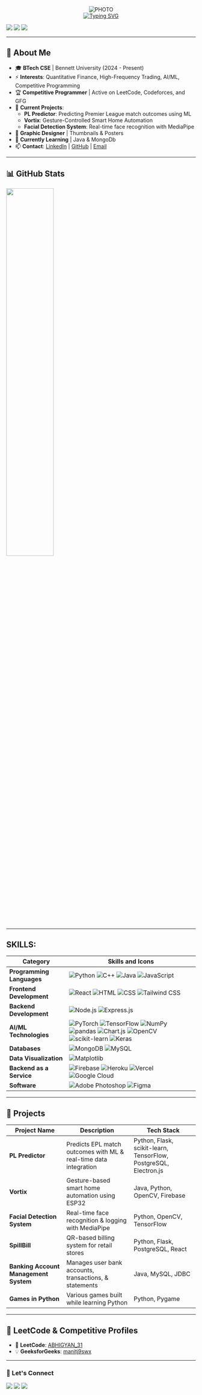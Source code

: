 <div align="center">
  <img src="https://media.giphy.com/media/L1R1tvI9svkIWwpVYr/giphy.gif" alt="PHOTO" />
  <br>
  <a href="https://git.io/typing-svg"><img src="https://readme-typing-svg.demolab.com?font=Iansui&weight=500&size=30&pause=1000&center=true&width=435&lines=Hi+!+I+am+Abhigyan+;An+aspiring+Quant+Analyst" alt="Typing SVG" /></a>

</div>
<p align="left">
  <a href="https://github.com/Abhigyan-GG"><img src="https://img.shields.io/github/followers/Abhigyan-GG?label=Follow&style=social"></a>
  <a href="https://leetcode.com/u/ABHIGYAN_31/"><img src="https://img.shields.io/badge/LeetCode-ABHIGYAN_31-orange"></a>
  <a href="https://www.geeksforgeeks.org/user/manitj9swx/"><img src="https://img.shields.io/badge/GFG-manitj9swx-brightgreen"></a>
</p>

---

## 🚀 **About Me**
- 🎓 **BTech CSE** | Bennett University (2024 - Present)
- ⚡ **Interests**: Quantitative Finance, High-Frequency Trading, AI/ML, Competitive Programming
- 🏆 **Competitive Programmer** | Active on LeetCode, Codeforces, and GFG
- 🔬 **Current Projects**:
  - **PL Predictor**: Predicting Premier League match outcomes using ML
  - **Vortix**: Gesture-Controlled Smart Home Automation
  - **Facial Detection System**: Real-time face recognition with MediaPipe
- 🎨 **Graphic Designer** | Thumbnails & Posters
- 📖 **Currently Learning** | Java & MongoDb
- 📫 **Contact**: [LinkedIn](https://www.linkedin.com/in/abhigyan-manit-jha-2666b7324) | [GitHub](https://github.com/Abhigyan-GG) | [Email](mailto:Manitjha032@gmail.com)

---

## 📊 **GitHub Stats**
<img src="https://github-readme-streak-stats.herokuapp.com/?user=Abhigyan-GG&theme=dark&hide_border=true" width="50%"/>

---

## SKILLS:

| Category                     | Skills and Icons                                                            |
|------------------------------|---------------------------------------------------------------------------|
| **Programming Languages**    | ![Python](https://img.shields.io/badge/python-3670A0?style=for-the-badge&logo=python&logoColor=ffdd54) ![C++](https://img.shields.io/badge/c++-%2300599C.svg?style=for-the-badge&logo=c%2B%2B&logoColor=white) ![Java](https://img.shields.io/badge/java-%23ED8B00.svg?style=for-the-badge&logo=openjdk&logoColor=white) ![JavaScript](https://img.shields.io/badge/javascript-%23323330.svg?style=for-the-badge&logo=javascript&logoColor=%23F7DF1E) |
| **Frontend Development**     | ![React](https://img.shields.io/badge/react-%2320232a.svg?style=for-the-badge&logo=react&logoColor=%2361DAFB) ![HTML](https://img.shields.io/badge/html5-%23E34F26.svg?style=for-the-badge&logo=html5&logoColor=white) ![CSS](https://img.shields.io/badge/css3-%231572B6.svg?style=for-the-badge&logo=css3&logoColor=white) ![Tailwind CSS](https://img.shields.io/badge/tailwindcss-%2338B2AC.svg?style=for-the-badge&logo=tailwind-css&logoColor=white) |
| **Backend Development**      | ![Node.js](https://img.shields.io/badge/node.js-6DA55F?style=for-the-badge&logo=node.js&logoColor=white) ![Express.js](https://img.shields.io/badge/express.js-%23404d59.svg?style=for-the-badge&logo=express&logoColor=%2361DAFB) |
| **AI/ML Technologies**       | ![PyTorch](https://img.shields.io/badge/PyTorch-%23EE4C2C.svg?style=for-the-badge&logo=PyTorch&logoColor=white) ![TensorFlow](https://img.shields.io/badge/TensorFlow-%23FF6F00.svg?style=for-the-badge&logo=TensorFlow&logoColor=white) ![NumPy](https://img.shields.io/badge/numpy-%23013243.svg?style=for-the-badge&logo=numpy&logoColor=white) ![pandas](https://img.shields.io/badge/pandas-%23150458.svg?style=for-the-badge&logo=pandas&logoColor=white) ![Chart.js](https://img.shields.io/badge/chart.js-F5788D.svg?style=for-the-badge&logo=chart.js&logoColor=white) ![OpenCV](https://img.shields.io/badge/opencv-%23white.svg?style=for-the-badge&logo=opencv&logoColor=white) ![scikit-learn](https://img.shields.io/badge/scikit--learn-%23F7931E.svg?style=for-the-badge&logo=scikit-learn&logoColor=white) ![Keras](https://img.shields.io/badge/Keras-%23D00000.svg?style=for-the-badge&logo=Keras&logoColor=white) |
| **Databases**                | ![MongoDB](https://img.shields.io/badge/MongoDB-%234ea94b.svg?style=for-the-badge&logo=mongodb&logoColor=white) ![MySQL](https://img.shields.io/badge/mysql-4479A1.svg?style=for-the-badge&logo=mysql&logoColor=white) |
| **Data Visualization**       | ![Matplotlib](https://img.shields.io/badge/Matplotlib-%23ffffff.svg?style=for-the-badge&logo=Matplotlib&logoColor=black) |
| **Backend as a Service**     | ![Firebase](https://img.shields.io/badge/firebase-a08021?style=for-the-badge&logo=firebase&logoColor=ffcd34) ![Heroku](https://img.shields.io/badge/heroku-%23430098.svg?style=for-the-badge&logo=heroku&logoColor=white) ![Vercel](https://img.shields.io/badge/vercel-%23000000.svg?style=for-the-badge&logo=vercel&logoColor=white) ![Google Cloud](https://img.shields.io/badge/GoogleCloud-%234285F4.svg?style=for-the-badge&logo=google-cloud&logoColor=white)  |
| **Software**                 | ![Adobe Photoshop](https://img.shields.io/badge/adobe%20photoshop-%2331A8FF.svg?style=for-the-badge&logo=adobe%20photoshop&logoColor=white) ![Figma](https://img.shields.io/badge/figma-%23F24E1E.svg?style=for-the-badge&logo=figma&logoColor=white) |

---

## 📂 **Projects**

| Project Name | Description | Tech Stack |
|-------------|------------|------------|
| **PL Predictor** | Predicts EPL match outcomes with ML & real-time data integration | Python, Flask, scikit-learn, TensorFlow, PostgreSQL, Electron.js |
| **Vortix** | Gesture-based smart home automation using ESP32 | Java, Python, OpenCV, Firebase |
| **Facial Detection System** | Real-time face recognition & logging with MediaPipe | Python, OpenCV, TensorFlow |
| **SpillBill** | QR-based billing system for retail stores | Python, Flask, PostgreSQL, React |
| **Banking Account Management System** | Manages user bank accounts, transactions, & statements | Java, MySQL, JDBC |
| **Games in Python** | Various games built while learning Python | Python, Pygame |

---

## 🌟 **LeetCode & Competitive Profiles**
- 🏅 **LeetCode**: [ABHIGYAN_31](https://leetcode.com/u/ABHIGYAN_31/)
- 💡 **GeeksforGeeks**: [manitj9swx](https://www.geeksforgeeks.org/user/manitj9swx/)


---

### 🎯 **Let's Connect**
<p align="left">
  <a href="https://www.linkedin.com/in/abhigyan-manit-jha-2666b7324"><img src="https://img.shields.io/badge/-LinkedIn-blue?style=flat-square&logo=Linkedin"></a>
  <a href="https://github.com/Abhigyan-GG"><img src="https://img.shields.io/badge/-GitHub-333?style=flat-square&logo=github"></a>
  <a href="mailto:Manitjha032@gmail.com"><img src="https://img.shields.io/badge/-Gmail-red?style=flat-square&logo=gmail"></a>
</p>

